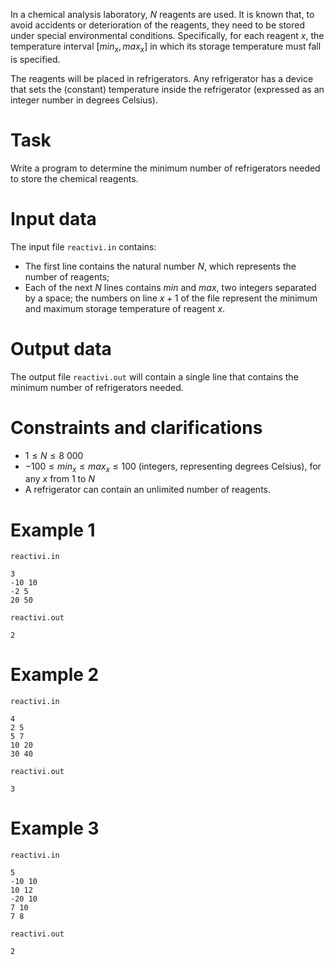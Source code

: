 In a chemical analysis laboratory, $N$ reagents are used. It is known that, to avoid accidents or deterioration of the reagents, they need to be stored under special environmental conditions. Specifically, for each reagent $x$, the temperature interval $[min_x, max_x]$ in which its storage temperature must fall is specified.

The reagents will be placed in refrigerators. Any refrigerator has a device that sets the (constant) temperature inside the refrigerator (expressed as an integer number in degrees Celsius).

# Task
Write a program to determine the minimum number of refrigerators needed to store the chemical reagents.

# Input data
The input file `reactivi.in` contains:
- The first line contains the natural number $N$, which represents the number of reagents;
- Each of the next $N$ lines contains $min$ and $max$, two integers separated by a space; the numbers on line $x+1$ of the file represent the minimum and maximum storage temperature of reagent $x$.

# Output data
The output file `reactivi.out` will contain a single line that contains the minimum number of refrigerators needed.

# Constraints and clarifications
- $1 \leq N \leq 8\ 000$
- $-100 \leq min_x \leq max_x \leq 100$ (integers, representing degrees Celsius), for any $x$ from $1$ to $N$
- A refrigerator can contain an unlimited number of reagents.

# Example 1
`reactivi.in`
```
3
-10 10
-2 5
20 50
```
`reactivi.out`
```
2
```

# Example 2
`reactivi.in`
```
4
2 5
5 7
10 20
30 40
```
`reactivi.out`
```
3
```

# Example 3
`reactivi.in`
```
5
-10 10
10 12
-20 10
7 10
7 8
```
`reactivi.out`
```
2
```
